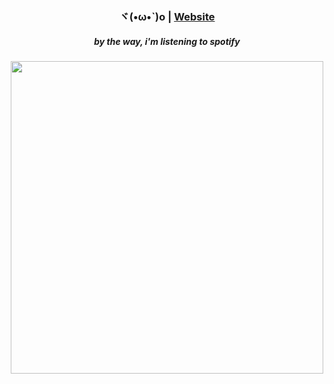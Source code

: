 <div align="center">
  <h3>ヾ(•ω•`)o | <a href="bxkr.ru">Website</a></h3>
  <h5>by the way, i'm listening to spotify</h5>
  <a href="https://open.spotify.com/user/ubhxezk0pax1x3xvdqngl3563"><img src="http://spotify.bxkr.ru/" width="500"><a>
</div>
